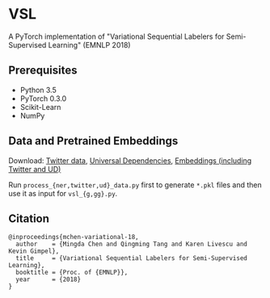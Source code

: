 # VSL

A PyTorch implementation of "Variational Sequential Labelers for Semi-Supervised Learning" (EMNLP 2018)


## Prerequisites

- Python 3.5
- PyTorch 0.3.0
- Scikit-Learn
- NumPy

## Data and Pretrained Embeddings

Download: [Twitter data](https://code.google.com/archive/p/ark-tweet-nlp/downloads), [Universal Dependencies](https://lindat.mff.cuni.cz/repository/xmlui/handle/11234/1-1827?show=full), [Embeddings (including Twitter and UD)](https://drive.google.com/drive/folders/1oie43_thsbhhoUsOHlkyKj2iMpFNOrgA?usp=sharing)

Run `process_{ner,twitter,ud}_data.py` first to generate `*.pkl` files and then use it as input for `vsl_{g,gg}.py`.

## Citation

```
@inproceedings{mchen-variational-18,
  author    = {Mingda Chen and Qingming Tang and Karen Livescu and Kevin Gimpel},
  title     = {Variational Sequential Labelers for Semi-Supervised Learning},
  booktitle = {Proc. of {EMNLP}},
  year      = {2018}
}
```
